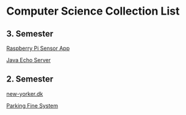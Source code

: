 # Computer Science Collection List

## 3. Semester

[Raspberry Pi Sensor App](https://github.com/VirtualZeth/Computer_Science_Collection/tree/master/raspberry_pi_sensor_app)

[Java Echo Server](https://github.com/VirtualZeth/Computer_Science_Collection/tree/master/java_echo_server)

## 2. Semester

[new-yorker.dk](https://github.com/VirtualZeth/new-yorker.dk)

[Parking Fine System](https://github.com/VirtualZeth/Computer_Science_Collection/tree/master/parking_fine_system)